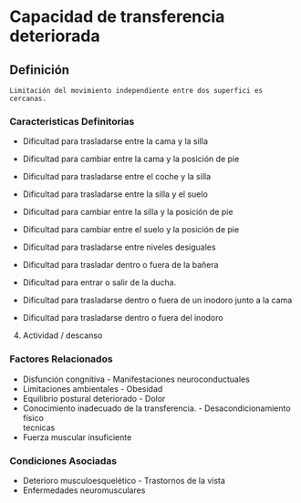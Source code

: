 # Capacidad de transferencia deteriorada
## Definición
	Limitación del movimiento independiente entre dos superfici es cercanas.

### Caracteristicas Definitorias
- Dificultad para trasladarse entre la 
cama y la silla   
- Dificultad para cambiar entre la 
cama y la posición de pie   
- Dificultad para trasladarse entre 
el coche y la silla   
- Dificultad para trasladarse 
entre la silla y el suelo   
- Dificultad para cambiar entre 
la silla y la posición de pie   
- Dificultad para cambiar entre el 
suelo y la posición de pie   
 
 
 
 
- Dificultad para trasladarse 
entre niveles desiguales   
- Dificultad para trasladar dentro o 
fuera de la bañera   
- Dificultad para entrar o salir de 
la ducha.   
- Dificultad para trasladarse 
dentro o fuera de un inodoro 
junto a la cama   
- Dificultad para trasladarse 
dentro o fuera del inodoro   
 
 4. Actividad / descanso

### Factores Relacionados
- Disfunción congnitiva  - Manifestaciones 
neuroconductuales  
- Limitaciones ambientales  - Obesidad  
- Equilibrio postural deteriorado  - Dolor  
- Conocimiento inadecuado de la 
transferencia.  - Desacondicionamiento físico  
 tecnicas     
- Fuerza muscular insuficiente

### Condiciones Asociadas
- Deterioro musculoesquelético  - Trastornos de la vista   
- Enfermedades neuromusculares

